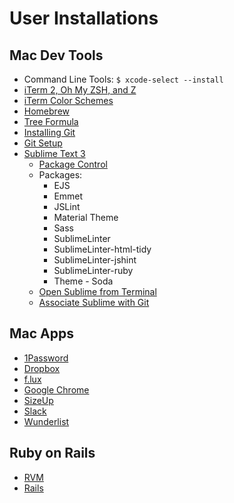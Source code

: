 # User Installations

## Mac Dev Tools

* Command Line Tools: `$ xcode-select --install`
* <a href="https://www.smashingmagazine.com/2015/07/become-command-line-power-user-oh-my-zsh-z">iTerm 2, Oh My ZSH, and Z</a>
* <a href="https://github.com/mbadolato/iTerm2-Color-Schemes" target="_blank">iTerm Color Schemes</a>
* <a href="http://brew.sh" target="_blank">Homebrew</a>
* <a href="http://brewformulas.org/Tree" target="_blank">Tree Formula</a>
* <a href="https://git-scm.com/book/en/v1/Getting-Started-Installing-Git#Installing-on-Mac" target="_blank">Installing Git</a>
* <a href="https://git-scm.com/book/en/v2/Getting-Started-First-Time-Git-Setup" target="_blank">Git Setup</a>
* <a href="https://www.sublimetext.com/3" target="_blank">Sublime Text 3</a>
  * <a href="https://packagecontrol.io/installation" target="_blank">Package Control</a>
  * Packages:
    * EJS
    * Emmet
    * JSLint
    * Material Theme
    * Sass
    * SublimeLinter
    * SublimeLinter-html-tidy
    * SublimeLinter-jshint
    * SublimeLinter-ruby
    * Theme - Soda
  * <a href="https://www.udacity.com/wiki/ud775/sublime#!#mac" target="_blank">Open Sublime from Terminal</a>
  * <a href="https://help.github.com/articles/associating-text-editors-with-git/#using-sublime-text-as-your-editor" target="_blank">Associate Sublime with Git</a>

## Mac Apps

* <a href="https://itunes.apple.com/us/app/1password-password-manager/id443987910" target="_blank">1Password</a>
* <a href="https://www.dropbox.com/install" target="_blank">Dropbox</a>
* <a href="https://justgetflux.com">f.lux</a>
* <a href="https://support.google.com/chrome/answer/95346" target="_blank">Google Chrome</a>
* <a href="http://www.irradiatedsoftware.com/sizeup" target="_blank">SizeUp</a>
* <a href="https://itunes.apple.com/us/app/slack/id803453959" target="_blank">Slack</a>
* <a href="https://itunes.apple.com/us/app/wunderlist-to-do-list-tasks/id410628904" target="_blank">Wunderlist</a>

## Ruby on Rails

* <a href="http://www.rvm.io" target="_blank">RVM</a>
* <a href="https://github.com/rails/rails" target="_blank">Rails</a>
